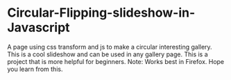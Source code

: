 # Circular-Flipping-slideshow-in-Javascript
A page using css transform and js to make a circular interesting gallery. This is a cool slideshow and can be used in any gallery page. This is a project that is more helpful for beginners.  Note: Works best in Firefox.  Hope you learn from this.
